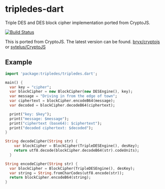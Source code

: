 # tripledes-dart

Triple DES and DES block cipher implementation ported from CryptoJS.

[![Build Status](https://travis-ci.org/johnpryan/tripledes-dart.svg?branch=master)](https://travis-ci.org/johnpryan/tripledes-dart)

This is ported from CryptoJS.  The latest version can be found.
[bryx/cryptojs][crypto-js1] or [sytelus/CryptoJS][crypto-js2]

[crypto-js1]: https://github.com/brix/crypto-js
[crypto-js2]: https://github.com/sytelus/CryptoJS


## Example

```dart
import 'package:tripledes/tripledes.dart';

main() {
  var key = "cipher";
  var blockCipher = new BlockCipher(new DESEngine(), key);
  var message = "Driving in from the edge of town";
  var ciphertext = blockCipher.encodeB64(message);
  var decoded = blockCipher.decodeB64(ciphertext);

  print("key: $key");
  print("message: $message");
  print("ciphertext (base64): $ciphertext");
  print("decoded ciphertext: $decoded");
}

String decodeCipher(String str) {
    var blockCipher = BlockCipher(TripleDESEngine(), desKey);
    return utf8.decode(blockCipher.decodeB64(str).codeUnits);
  }

String encodeCipher(String str) {
  var blockCipher = BlockCipher(TripleDESEngine(), desKey);
  var string = String.fromCharCodes(utf8.encode(str));
  return blockCipher.encodeB64(string);
}
  ```
